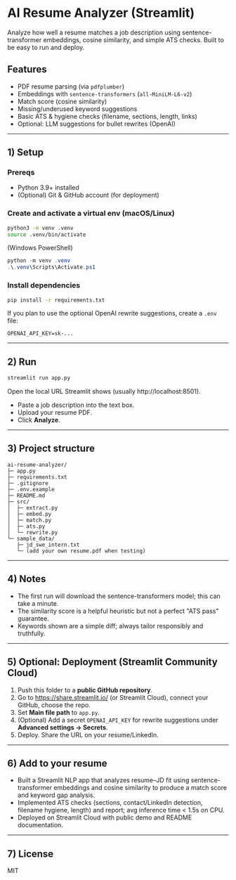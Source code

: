 
# AI Resume Analyzer (Streamlit)

Analyze how well a resume matches a job description using sentence-transformer embeddings, cosine similarity, and simple ATS checks. Built to be easy to run and deploy.

## Features
- PDF resume parsing (via `pdfplumber`)
- Embeddings with `sentence-transformers` (`all-MiniLM-L6-v2`)
- Match score (cosine similarity)
- Missing/underused keyword suggestions
- Basic ATS & hygiene checks (filename, sections, length, links)
- Optional: LLM suggestions for bullet rewrites (OpenAI)

---

## 1) Setup

### Prereqs
- Python 3.9+ installed
- (Optional) Git & GitHub account (for deployment)

### Create and activate a virtual env (macOS/Linux)
```bash
python3 -m venv .venv
source .venv/bin/activate
```

(Windows PowerShell)
```powershell
python -m venv .venv
.\.venv\Scripts\Activate.ps1
```

### Install dependencies
```bash
pip install -r requirements.txt
```

If you plan to use the optional OpenAI rewrite suggestions, create a `.env` file:
```
OPENAI_API_KEY=sk-...
```

---

## 2) Run
```bash
streamlit run app.py
```
Open the local URL Streamlit shows (usually http://localhost:8501).

- Paste a job description into the text box.
- Upload your resume PDF.
- Click **Analyze**.

---

## 3) Project structure
```
ai-resume-analyzer/
├─ app.py
├─ requirements.txt
├─ .gitignore
├─ .env.example
├─ README.md
├─ src/
│  ├─ extract.py
│  ├─ embed.py
│  ├─ match.py
│  ├─ ats.py
│  └─ rewrite.py
└─ sample_data/
   ├─ jd_swe_intern.txt
   └─ (add your own resume.pdf when testing)
```

---

## 4) Notes
- The first run will download the sentence-transformers model; this can take a minute.
- The similarity score is a helpful heuristic but not a perfect "ATS pass" guarantee.
- Keywords shown are a simple diff; always tailor responsibly and truthfully.

---

## 5) Optional: Deployment (Streamlit Community Cloud)
1. Push this folder to a **public GitHub repository**.
2. Go to https://share.streamlit.io/ (or Streamlit Cloud), connect your GitHub, choose the repo.
3. Set **Main file path** to `app.py`.
4. (Optional) Add a secret `OPENAI_API_KEY` for rewrite suggestions under **Advanced settings → Secrets**.
5. Deploy. Share the URL on your resume/LinkedIn.

---

## 6) Add to your resume
- Built a Streamlit NLP app that analyzes resume–JD fit using sentence-transformer embeddings and cosine similarity to produce a match score and keyword gap analysis.
- Implemented ATS checks (sections, contact/LinkedIn detection, filename hygiene, length) and report; avg inference time < 1.5s on CPU.
- Deployed on Streamlit Cloud with public demo and README documentation.

---

## 7) License
MIT
